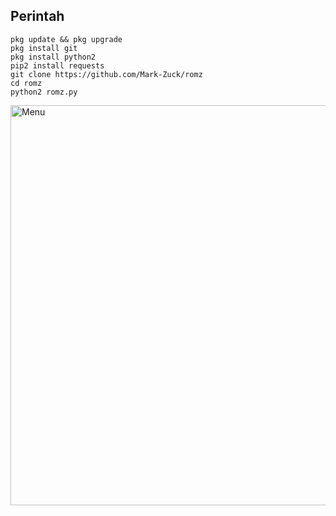 ## Perintah 

````
pkg update && pkg upgrade
pkg install git 
pkg install python2
pip2 install requests
git clone https://github.com/Mark-Zuck/romz
cd romz
python2 romz.py
````

<img src="https://github.com/Mark-Zuck/bff-2/blob/main/rom/20210426_092630.jpg" width="640" title="Menu" alt="Menu">
